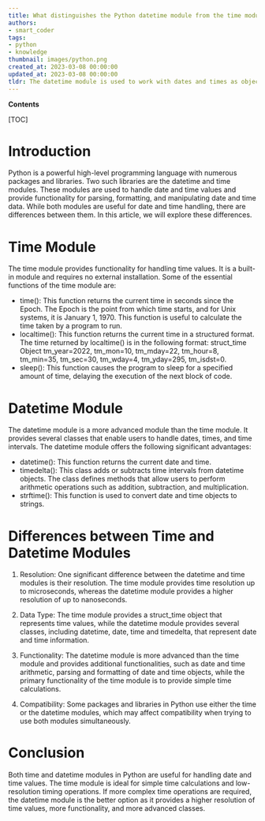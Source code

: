 ```yaml
---
title: What distinguishes the Python datetime module from the time module?
authors:
- smart_coder
tags:
- python
- knowledge
thumbnail: images/python.png
created_at: 2023-03-08 00:00:00
updated_at: 2023-03-08 00:00:00
tldr: The datetime module is used to work with dates and times as objects, while the time module is used for time-related functions such as measuring elapsed time.
---
```


**Contents**

[TOC]

# Introduction

Python is a powerful high-level programming language with numerous packages and libraries. Two such libraries are the datetime and time modules. These modules are used to handle date and time values and provide functionality for parsing, formatting, and manipulating date and time data. While both modules are useful for date and time handling, there are differences between them. In this article, we will explore these differences.

# Time Module

The time module provides functionality for handling time values. It is a built-in module and requires no external installation. Some of the essential functions of the time module are:

- time(): This function returns the current time in seconds since the Epoch. The Epoch is the point from which time starts, and for Unix systems, it is January 1, 1970. This function is useful to calculate the time taken by a program to run.
- localtime(): This function returns the current time in a structured format. The time returned by localtime() is in the following format: struct_time Object tm_year=2022, tm_mon=10, tm_mday=22, tm_hour=8, tm_min=35, tm_sec=30, tm_wday=4, tm_yday=295, tm_isdst=0.
- sleep(): This function causes the program to sleep for a specified amount of time, delaying the execution of the next block of code.


# Datetime Module

The datetime module is a more advanced module than the time module. It provides several classes that enable users to handle dates, times, and time intervals. The datetime module offers the following significant advantages:

- datetime(): This function returns the current date and time.
- timedelta(): This class adds or subtracts time intervals from datetime objects. The class defines methods that allow users to perform arithmetic operations such as addition, subtraction, and multiplication.
- strftime(): This function is used to convert date and time objects to strings.


# Differences between Time and Datetime Modules

1. Resolution: 
One significant difference between the datetime and time modules is their resolution. The time module provides time resolution up to microseconds, whereas the datetime module provides a higher resolution of up to nanoseconds.

2. Data Type: 
The time module provides a struct_time object that represents time values, while the datetime module provides several classes, including datetime, date, time and timedelta, that represent date and time information.

3. Functionality:
The datetime module is more advanced than the time module and provides additional functionalities, such as date and time arithmetic, parsing and formatting of date and time objects, while the primary functionality of the time module is to provide simple time calculations.

4. Compatibility:
Some packages and libraries in Python use either the time or the datetime modules, which may affect compatibility when trying to use both modules simultaneously.

# Conclusion

Both time and datetime modules in Python are useful for handling date and time values. The time module is ideal for simple time calculations and low-resolution timing operations. If more complex time operations are required, the datetime module is the better option as it provides a higher resolution of time values, more functionality, and more advanced classes.
